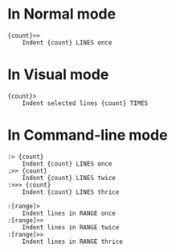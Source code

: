 # In Normal mode
    {count}>>
        Indent {count} LINES once

# In Visual mode
    {count}>
        Indent selected lines {count} TIMES

# In Command-line mode
    :> {count}
        Indent {count} LINES once
    :>> {count}
        Indent {count} LINES twice
    :>>> {count}
        Indent {count} LINES thrice

    :[range]>
        Indent lines in RANGE once
    :[range]>>
        Indent lines in RANGE twice
    :[range]>>
        Indent lines in RANGE thrice
